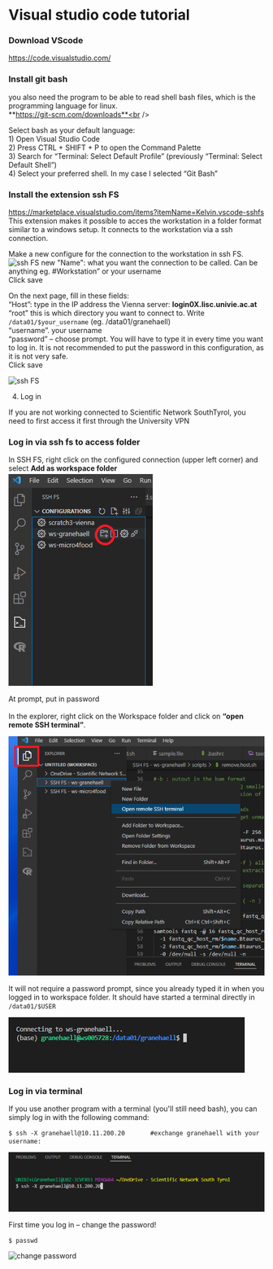 # Visual studio code tutorial

### Download VScode
https://code.visualstudio.com/
### Install git bash 
you also need the program to be able to read shell bash files, which is the programming language for linux. <br />
**https://git-scm.com/downloads**<br />

Select bash as your default language: <br />
    1) Open Visual Studio Code<br />
    2) Press CTRL + SHIFT + P to open the Command Palette<br />
    3) Search for “Terminal: Select Default Profile” (previously “Terminal: Select Default Shell”)<br />
    4) Select your preferred shell. In my case I selected “Git Bash”<br />


### Install the extension ssh FS 
https://marketplace.visualstudio.com/items?itemName=Kelvin.vscode-sshfs <br />
This extension  makes it possible to acces the workstation in a folder format similar to a windows setup. It connects to the workstation via a ssh connection.


Make a new configure for the connection to the workstation in ssh FS.<br />
![ssh FS new](http://www.cse.unsw.edu.au/~learn/homecomputing/_images/image2.png)
"Name": what you want the connection to be called. Can be anything eg. #Workstation” or your username<br />
Click save

On the next page, fill in these fields:<br />
“Host”: type in the IP address the Vienna server: **login0X.lisc.univie.ac.at** <br />
“root” this is which directory you want to connect to. Write `/data01/$your_username` (eg. /data01/granehaell) <br />
“username”. your username <br />
“password” – choose prompt. You will have to type it in every time you want to log in. It is not recommended to put the password in this configuration, as it is not very safe. <br />
Click save

![ssh FS](https://github.com/SchoofsKelvin/vscode-sshfs/raw/HEAD/media/config-editor.png)

4.	Log in<br />

If you are not working connected to Scientific Network SouthTyrol, you need to first access it first through the University VPN<br />


### Log in via ssh fs to access folder 
In SSH FS, right click on the configured connection (upper left corner) and select **Add as workspace folder**<br />
![add as workspace folder](images/ssh_add_workspace.png)

At prompt, put in password<br />	
In the explorer, right click on the Workspace folder and click on **“open remote SSH terminal”**. 

![open terminal](images/ssh_open_terminal.png)

It will not require a password prompt, since you already typed it in when you logged in to workspace folder. It should have started a terminal directly in `/data01/$USER` <br />	

![terminal](images/terminal.png)

### Log in via terminal
If you use another program with a terminal (you'll still need bash), you can simply log in with the following command: 
```
$ ssh -X granehaell@10.11.200.20       #exchange granehaell with your username:
```

![terminal login](images/terminal_login.png)


First time you log in – change the password!<br />
```
$ passwd
```
![change password](https://cdn.mos.cms.futurecdn.net/LU7wmpZXnggLT85ZLYK5Gh-970-80.png)
